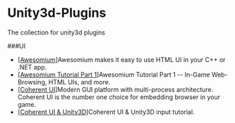# Unity3d-Plugins
The collection for unity3d plugins

###UI
* [[Awesomium](http://www.awesomium.com/)]Awesomium makes it easy to use HTML UI in your C++ or .NET app.
* [[Awesomium Tutorial Part 1](http://forum.unity3d.com/threads/awesomium-tutorial-part-1-in-game-web-browsing-html-uis-and-more.92439/)]Awesomium Tutorial Part 1 -- In-Game Web-Browsing, HTML UIs, and more.
* [[Coherent UI](http://coherent-labs.com/)]Modern GUI platform with multi-process architecture. Coherent UI is the number one choice for embedding browser in your game.
* [[Coherent UI & Unity3D](http://coherent-labs.com/blog/coherent-ui-unity3d-input-tutorial/)]Coherent UI & Unity3D input tutorial.